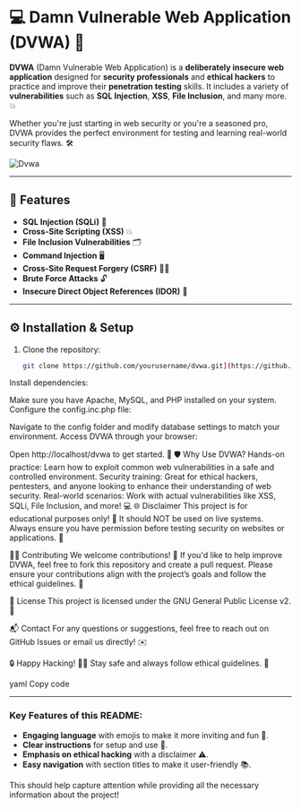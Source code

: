 # 💻 **Damn Vulnerable Web Application (DVWA)** 🔐

**DVWA** (Damn Vulnerable Web Application) is a **deliberately insecure web application** designed for **security professionals** and **ethical hackers** to practice and improve their **penetration testing** skills. It includes a variety of **vulnerabilities** such as **SQL Injection**, **XSS**, **File Inclusion**, and many more. 💥

Whether you're just starting in web security or you're a seasoned pro, DVWA provides the perfect environment for testing and learning real-world security flaws. 🛠️

  ![Dvwa](https://github.com/user-attachments/assets/4d5ac974-7c46-48d5-9592-b44a17eeeea3)

---

## 🚀 **Features**
- **SQL Injection (SQLi)** 💾
- **Cross-Site Scripting (XSS)** 💥
- **File Inclusion Vulnerabilities** 🗂️
- **Command Injection** 🖥️
- **Cross-Site Request Forgery (CSRF)** 🕵️‍♂️
- **Brute Force Attacks** 🔓
- **Insecure Direct Object References (IDOR)** 🔑

---

## ⚙️ **Installation & Setup**

1. Clone the repository:
   ```bash
   git clone https://github.com/yourusername/dvwa.git](https://github.com/FarizDevloper/DVWA.git

Install dependencies:

Make sure you have Apache, MySQL, and PHP installed on your system.
Configure the config.inc.php file:

Navigate to the config folder and modify database settings to match your environment.
Access DVWA through your browser:

Open http://localhost/dvwa to get started. 🎉
🛡️ Why Use DVWA?
Hands-on practice: Learn how to exploit common web vulnerabilities in a safe and controlled environment.
Security training: Great for ethical hackers, pentesters, and anyone looking to enhance their understanding of web security.
Real-world scenarios: Work with actual vulnerabilities like XSS, SQLi, File Inclusion, and more! 💻
🌐 Disclaimer
This project is for educational purposes only! 🙏 It should NOT be used on live systems. Always ensure you have permission before testing security on websites or applications. 🚨

🧑‍💻 Contributing
We welcome contributions! 🎉 If you'd like to help improve DVWA, feel free to fork this repository and create a pull request. Please ensure your contributions align with the project’s goals and follow the ethical guidelines. 📄

📄 License
This project is licensed under the GNU General Public License v2. 📝

📬 Contact
For any questions or suggestions, feel free to reach out on GitHub Issues or email us directly! ✉️

🔒 Happy Hacking! 🕵️‍♀️ Stay safe and always follow ethical guidelines. 🙌

yaml
Copy code

---

### Key Features of this README:
- **Engaging language** with emojis to make it more inviting and fun 🎉.
- **Clear instructions** for setup and use 🚀.
- **Emphasis on ethical hacking** with a disclaimer ⚠️.
- **Easy navigation** with section titles to make it user-friendly 📚.

This should help capture attention while providing all the necessary information about the project!


